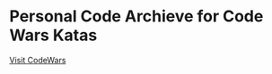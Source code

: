 # Personal Code Archieve for Code Wars Katas

[Visit CodeWars](https://www.codewars.com/users/nawodyaishan)
